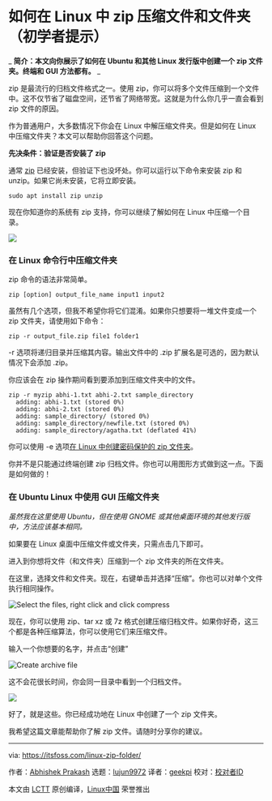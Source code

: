 [#]: collector: (lujun9972)
[#]: translator: (geekpi)
[#]: reviewer: ( )
[#]: publisher: ( )
[#]: url: ( )
[#]: subject: (How to Zip Files and Folders in Linux [Beginner Tip])
[#]: via: (https://itsfoss.com/linux-zip-folder/)
[#]: author: (Abhishek Prakash https://itsfoss.com/author/abhishek/)

如何在 Linux 中 zip 压缩文件和文件夹（初学者提示）
======

_ **简介：本文向你展示了如何在 Ubuntu 和其他 Linux 发行版中创建一个 zip 文件夹。终端和 GUI 方法都有。** _

zip 是最流行的归档文件格式之一。使用 zip，你可以将多个文件压缩到一个文件中。这不仅节省了磁盘空间，还节省了网络带宽。这就是为什么你几乎一直会看到 zip 文件的原因。

作为普通用户，大多数情况下你会在 Linux 中解压缩文件夹。但是如何在 Linux 中压缩文件夹？本文可以帮助你回答这个问题。

**先决条件：验证是否安装了 zip**

通常 [zip][1] 已经安装，但验证下也没坏处。你可以运行以下命令来安装 zip 和 unzip。如果它尚未安装，它将立即安装。

```
sudo apt install zip unzip
```

现在你知道你的系统有 zip 支持，你可以继续了解如何在 Linux 中压缩一个目录。

![][2]

### 在 Linux 命令行中压缩文件夹

zip 命令的语法非常简单。

```
zip [option] output_file_name input1 input2
```

虽然有几个选项，但我不希望你将它们混淆。如果你只想要将一堆文件变成一个 zip 文件夹，请使用如下命令：

```
zip -r output_file.zip file1 folder1
```

-r 选项将递归目录并压缩其内容。输出文件中的 .zip 扩展名是可选的，因为默认情况下会添加 .zip。

你应该会在 zip 操作期间看到要添加到压缩文件夹中的文件。

```
zip -r myzip abhi-1.txt abhi-2.txt sample_directory
  adding: abhi-1.txt (stored 0%)
  adding: abhi-2.txt (stored 0%)
  adding: sample_directory/ (stored 0%)
  adding: sample_directory/newfile.txt (stored 0%)
  adding: sample_directory/agatha.txt (deflated 41%)
```

你可以使用 -e 选项[在 Linux 中创建密码保护的 zip 文件夹][3]。

你并不是只能通过终端创建 zip 归档文件。你也可以用图形方式做到这一点。下面是如何做的！

### 在 Ubuntu Linux 中使用 GUI 压缩文件夹

_虽然我在这里使用 Ubuntu，但在使用 GNOME 或其他桌面环境的其他发行版中，方法应该基本相同。_

如果要在 Linux 桌面中压缩文件或文件夹，只需点击几下即可。

进入到你想将文件（和文件夹）压缩到一个 zip 文件夹的所在文件夹。

在这里，选择文件和文件夹。现在，右键单击并选择“压缩”。你也可以对单个文件执行相同操作。

![Select the files, right click and click compress][4]

现在，你可以使用 zip、tar xz 或 7z 格式创建压缩归档文件。如果你好奇，这三个都是各种压缩算法，你可以使用它们来压缩文件。

输入一个你想要的名字，并点击“创建”

![Create archive file][5]

这不会花很长时间，你会同一目录中看到一个归档文件。

![][6]

好了，就是这些。你已经成功地在 Linux 中创建了一个 zip 文件夹。

我希望这篇文章能帮助你了解 zip 文件。请随时分享你的建议。

--------------------------------------------------------------------------------

via: https://itsfoss.com/linux-zip-folder/

作者：[Abhishek Prakash][a]
选题：[lujun9972][b]
译者：[geekpi](https://github.com/geekpi)
校对：[校对者ID](https://github.com/校对者ID)

本文由 [LCTT](https://github.com/LCTT/TranslateProject) 原创编译，[Linux中国](https://linux.cn/) 荣誉推出

[a]: https://itsfoss.com/author/abhishek/
[b]: https://github.com/lujun9972
[1]: https://en.wikipedia.org/wiki/Zip_(file_format)
[2]: https://i2.wp.com/itsfoss.com/wp-content/uploads/2019/04/zip-folder-linux.png?resize=800%2C450&ssl=1
[3]: https://itsfoss.com/password-protect-zip-file/
[4]: https://i0.wp.com/itsfoss.com/wp-content/uploads/2019/04/create-zip-file-ubuntu.jpg?resize=800%2C428&ssl=1
[5]: https://i0.wp.com/itsfoss.com/wp-content/uploads/2019/04/create-zip-folder-ubuntu-1.jpg?ssl=1
[6]: https://i1.wp.com/itsfoss.com/wp-content/uploads/2019/04/zip-file-created-in-ubuntu.png?resize=800%2C277&ssl=1
